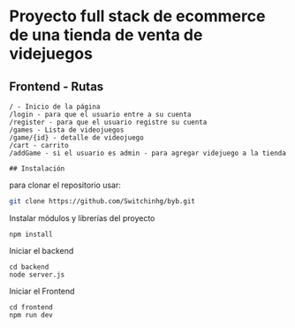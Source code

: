# Proyecto full stack de ecommerce de una tienda de venta de videjuegos


## Frontend - Rutas

    / - Inicio de la página
    /login - para que el usuario entre a su cuenta
    /register - para que el usuario registre su cuenta
    /games - Lista de videojuegos
    /game/{id} - detalle de videojuego
    /cart - carrito 
    /addGame - si el usuario es admin - para agregar videjuego a la tienda
    
    ## Instalación

para clonar el repositorio usar:

```bash
git clone https://github.com/Switchinhg/byb.git
```
 Instalar módulos y librerías del proyecto
```code
npm install
```
Iniciar el backend
```code
cd backend
node server.js
```
Iniciar el Frontend
```code
cd frontend
npm run dev
```
